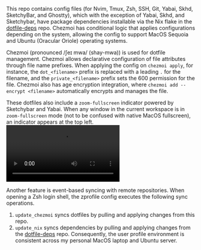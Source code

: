 This repo contains config files (for Nvim, Tmux, Zsh, SSH, Git, Yabai, Skhd, SketchyBar, and Ghostty), which with the exception of Yabai, Skhd, and Sketchybar, have package dependencies installable via the Nix flake in the [dotfile-deps](https://www.github.com/kevwjin/dotfile-deps) repo. Chezmoi has conditional logic that applies configurations depending on the system, allowing the config to support MacOS Sequoia and Ubuntu (Oracular Oriole) operating systems.

Chezmoi (pronounced /ʃeɪ mwa/ (shay-mwa)) is used for dotfile management. Chezmoi allows declarative configuration of file attributes through file name prefixes. When applying the config on `chezmoi apply`, for instance, the `dot_<filename>` prefix is replaced with a leading `.` for the filename, and the `private_<filename>` prefix sets the 600 permission for the file. Chezmoi also has age encryption integration, where `chezmoi add --encrypt <filename>` automatically encrypts and manages the file.

These dotfiles also include a `zoom-fullscreen` indicator powered by Sketchybar and Yabai. When any window in the current workspace is in `zoom-fullscreen` mode (not to be confused with native MacOS fullscreen), an indicator appears at the top left.
![SketchybarDemo](./SketchybarDemo.mov)

Another feature is event-based syncing with remote repositories. When opening a Zsh login shell, the zprofile config executes the following sync operations.
1. `update_chezmoi` syncs dotfiles by pulling and applying changes from this repo.
2. `update_nix` syncs dependencies by pulling and applying changes from the [dotfile-deps](https://www.github.com/kevwjin/dotfile-deps) repo.
Consequently, the user profile environment is consistent across my personal MacOS laptop and Ubuntu server.
